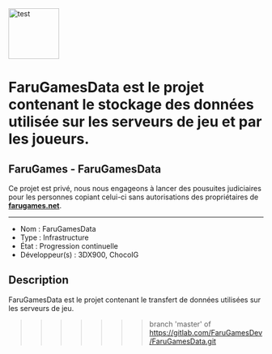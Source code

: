 <img src="https://i.goopics.net/x8mAQ.png" alt="test" width="100" height="100" />

FaruGamesData est le projet contenant le stockage des données utilisée sur les serveurs de jeu et par les joueurs.
=======
## FaruGames - FaruGamesData

Ce projet est privé, nous nous engageons à lancer des pousuites judiciaires pour les personnes copiant celui-ci sans autorisations des propriétaires de [**farugames.net**](http://farugames.net).

------------------------------------

- Nom : FaruGamesData
- Type : Infrastructure
- État : Progression continuelle
- Développeur(s) : 3DX900, ChocoIG

## Description
FaruGamesData est le projet contenant le transfert de données utilisées sur les serveurs de jeu.
>>>>>>> branch 'master' of https://gitlab.com/FaruGamesDev/FaruGamesData.git

